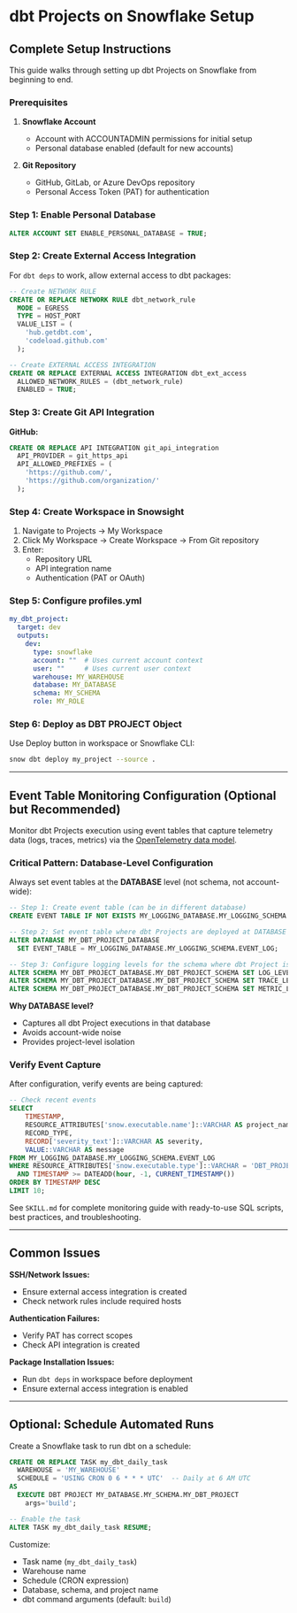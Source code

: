 # dbt Projects on Snowflake Setup

## Complete Setup Instructions

This guide walks through setting up dbt Projects on Snowflake from beginning to end.

### Prerequisites

1. **Snowflake Account**
   - Account with ACCOUNTADMIN permissions for initial setup
   - Personal database enabled (default for new accounts)

2. **Git Repository**
   - GitHub, GitLab, or Azure DevOps repository
   - Personal Access Token (PAT) for authentication

### Step 1: Enable Personal Database

```sql
ALTER ACCOUNT SET ENABLE_PERSONAL_DATABASE = TRUE;
```

### Step 2: Create External Access Integration

For `dbt deps` to work, allow external access to dbt packages:

```sql
-- Create NETWORK RULE
CREATE OR REPLACE NETWORK RULE dbt_network_rule
  MODE = EGRESS
  TYPE = HOST_PORT
  VALUE_LIST = (
    'hub.getdbt.com',
    'codeload.github.com'
  );

-- Create EXTERNAL ACCESS INTEGRATION
CREATE OR REPLACE EXTERNAL ACCESS INTEGRATION dbt_ext_access
  ALLOWED_NETWORK_RULES = (dbt_network_rule)
  ENABLED = TRUE;
```

### Step 3: Create Git API Integration

**GitHub:**
```sql
CREATE OR REPLACE API INTEGRATION git_api_integration
  API_PROVIDER = git_https_api
  API_ALLOWED_PREFIXES = (
    'https://github.com/',
    'https://github.com/organization/'
  );
```

### Step 4: Create Workspace in Snowsight

1. Navigate to Projects → My Workspace
2. Click My Workspace → Create Workspace → From Git repository
3. Enter:
   - Repository URL
   - API integration name
   - Authentication (PAT or OAuth)

### Step 5: Configure profiles.yml

```yaml
my_dbt_project:
  target: dev
  outputs:
    dev:
      type: snowflake
      account: ""  # Uses current account context
      user: ""     # Uses current user context
      warehouse: MY_WAREHOUSE
      database: MY_DATABASE
      schema: MY_SCHEMA
      role: MY_ROLE
```

### Step 6: Deploy as DBT PROJECT Object

Use Deploy button in workspace or Snowflake CLI:

```bash
snow dbt deploy my_project --source .
```

---

## Event Table Monitoring Configuration (Optional but Recommended)

Monitor dbt Projects execution using event tables that capture telemetry data (logs, traces, metrics) via the [OpenTelemetry data model](https://opentelemetry.io/).

### Critical Pattern: Database-Level Configuration

Always set event tables at the **DATABASE** level (not schema, not account-wide):

```sql
-- Step 1: Create event table (can be in different database)
CREATE EVENT TABLE IF NOT EXISTS MY_LOGGING_DATABASE.MY_LOGGING_SCHEMA.EVENT_LOG;

-- Step 2: Set event table where dbt Projects are deployed at DATABASE level
ALTER DATABASE MY_DBT_PROJECT_DATABASE 
  SET EVENT_TABLE = MY_LOGGING_DATABASE.MY_LOGGING_SCHEMA.EVENT_LOG;

-- Step 3: Configure logging levels for the schema where dbt Project is deployed
ALTER SCHEMA MY_DBT_PROJECT_DATABASE.MY_DBT_PROJECT_SCHEMA SET LOG_LEVEL = 'INFO';
ALTER SCHEMA MY_DBT_PROJECT_DATABASE.MY_DBT_PROJECT_SCHEMA SET TRACE_LEVEL = 'ALWAYS';
ALTER SCHEMA MY_DBT_PROJECT_DATABASE.MY_DBT_PROJECT_SCHEMA SET METRIC_LEVEL = 'ALL';
```

**Why DATABASE level?**
- Captures all dbt Project executions in that database
- Avoids account-wide noise
- Provides project-level isolation

### Verify Event Capture

After configuration, verify events are being captured:

```sql
-- Check recent events
SELECT 
    TIMESTAMP,
    RESOURCE_ATTRIBUTES['snow.executable.name']::VARCHAR AS project_name,
    RECORD_TYPE,
    RECORD['severity_text']::VARCHAR AS severity,
    VALUE::VARCHAR AS message
FROM MY_LOGGING_DATABASE.MY_LOGGING_SCHEMA.EVENT_LOG
WHERE RESOURCE_ATTRIBUTES['snow.executable.type']::VARCHAR = 'DBT_PROJECT'
  AND TIMESTAMP >= DATEADD(hour, -1, CURRENT_TIMESTAMP())
ORDER BY TIMESTAMP DESC
LIMIT 10;
```

See `SKILL.md` for complete monitoring guide with ready-to-use SQL scripts, best practices, and troubleshooting.

---

## Common Issues

**SSH/Network Issues:**
- Ensure external access integration is created
- Check network rules include required hosts

**Authentication Failures:**
- Verify PAT has correct scopes
- Check API integration is created

**Package Installation Issues:**
- Run `dbt deps` in workspace before deployment
- Ensure external access integration is enabled

---

## Optional: Schedule Automated Runs

Create a Snowflake task to run dbt on a schedule:

```sql
CREATE OR REPLACE TASK my_dbt_daily_task
  WAREHOUSE = 'MY_WAREHOUSE'
  SCHEDULE = 'USING CRON 0 6 * * * UTC'  -- Daily at 6 AM UTC
AS
  EXECUTE DBT PROJECT MY_DATABASE.MY_SCHEMA.MY_DBT_PROJECT
    args='build';

-- Enable the task
ALTER TASK my_dbt_daily_task RESUME;
```

Customize:
- Task name (`my_dbt_daily_task`)
- Warehouse name
- Schedule (CRON expression)
- Database, schema, and project name
- dbt command arguments (default: `build`)
